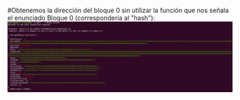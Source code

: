 #Obtenemos la dirección del bloque 0 sin utilizar la función que nos señala el enunciado
Bloque 0 (correspondería al "hash"): 
![alt text](https://github.com/PedroCCBlck/Dise-o-y-desarrollo/blob/master/PEC1/block%200%20rinkeby.png "Bloque 0")

